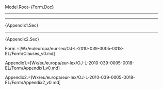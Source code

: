 Model.Root={Form.Doc}<br><hr><hr>{Appendix1.Sec}<hr>{Appendix2.Sec}

Form.=[Wx/eu/europa/eur-lex/OJ-L-2010-039-0005-0018-EL/Form/Clauses_v0.md]

Appendix1.=[Wx/eu/europa/eur-lex/OJ-L-2010-039-0005-0018-EL/Form/Appendix1_v0.md]

Appendix2.=[Wx/eu/europa/eur-lex/OJ-L-2010-039-0005-0018-EL/Form/Appendix2_v0.md]
